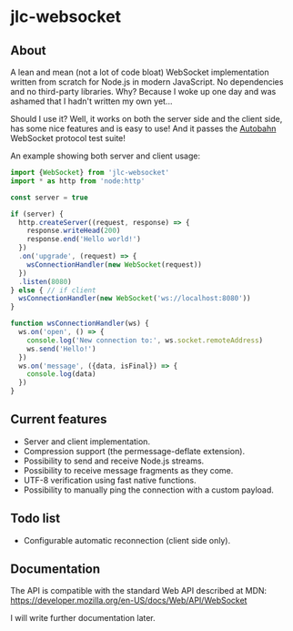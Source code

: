 
# jlc-websocket

## About

A lean and mean (not a lot of code bloat) WebSocket implementation written from scratch for Node.js in modern JavaScript. No dependencies and no third-party libraries. Why? Because I woke up one day and was ashamed that I hadn't written my own yet...

Should I use it? Well, it works on both the server side and the client side, has some nice features and is easy to use! And it passes the [Autobahn](https://github.com/crossbario/autobahn-testsuite) WebSocket protocol test suite!

An example showing both server and client usage:
```js
import {WebSocket} from 'jlc-websocket'
import * as http from 'node:http'

const server = true

if (server) {
  http.createServer((request, response) => {
    response.writeHead(200)
    response.end('Hello world!')
  })
  .on('upgrade', (request) => {
    wsConnectionHandler(new WebSocket(request))
  })
  .listen(8080)
} else { // if client
  wsConnectionHandler(new WebSocket('ws://localhost:8080'))
}

function wsConnectionHandler(ws) {
  ws.on('open', () => {
    console.log('New connection to:', ws.socket.remoteAddress)
    ws.send('Hello!')
  })
  ws.on('message', ({data, isFinal}) => {
    console.log(data)
  })
}
```

## Current features

* Server and client implementation.
* Compression support (the permessage-deflate extension).
* Possibility to send and receive Node.js streams.
* Possibility to receive message fragments as they come.
* UTF-8 verification using fast native functions.
* Possibility to manually ping the connection with a custom payload.

## Todo list

* Configurable automatic reconnection (client side only).

## Documentation

The API is compatible with the standard Web API described at MDN:
https://developer.mozilla.org/en-US/docs/Web/API/WebSocket

I will write further documentation later.
